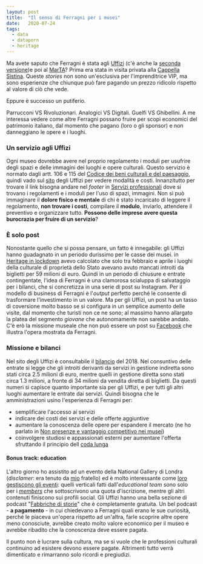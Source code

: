 ```yaml
---
layout: post
title:  "Il senso di Ferragni per i musei"
date:   2020-07-24
tags:
  - data
  - dataporn
  - heritage
---
```


Ma avete saputo che Ferragni è stata agli [Uffizi](https://www.instagram.com/p/CCu_l3JIvFn/?utm_source=ig_web_copy_link) (c'è anche la [seconda versione](https://www.instagram.com/p/CCvBhtsJn3D/?utm_source=ig_web_copy_link))e poi al [MarTA](https://www.instagram.com/p/CC6SDmTA7Su/?utm_source=ig_web_copy_link)? Prima era stata in visita privata alla [Cappella Sistina](https://www.instagram.com/p/CBgebaJD5JW/?utm_source=ig_web_copy_link). Queste *stories* non sono un'esclusiva per l'imprenditrice VIP, ma sono esperienze che chiunque può fare pagando un prezzo ridicolo rispetto al valore di ciò che vede.

Eppure è successo un putiferio.

Parrucconi VS Rivoluzionari. Analogici VS Digitali. Guelfi VS Ghibellini. A me interessa vedere come altre Ferragni possano fruire per scopi economici del patrimonio italiano, dal momento che pagano (loro o gli sponsor) e non danneggiano le opere e i luoghi.

### Un servizio agli Uffizi
Ogni museo dovrebbe avere nel proprio regolamento i moduli per usufrire degli spazi e delle immagini dei luoghi e opere culturali. Questo servizio è normato dagli artt. 106 e 115 del [Codice dei beni culturali e del paesaggio](https://www.normattiva.it/uri-res/N2Ls?urn:nir:stato:decreto.legislativo:2004-01-22;42), quindi vado sul [sito](https://www.uffizi.it/) degli Uffizi per vedere modalità e costi. Innanzitutto per trovare il link bisogna andare nel *footer* in [Servizi professionali](https://www.uffizi.it/servizi-professionali) dove si trovano i regolamenti e i moduli per l'uso di spazi, immagini. Non si può immaginare il **dolore fisico e mentale** di chi è stato incaricato di leggere il regolamento, **non trovare i costi**, compilare il **modulo**, inviarlo, attendere il preventivo e organizzare tutto. **Possono delle imprese avere questa burocrazia per fruire di un servizio**?

### È solo post
Nonostante quello che si possa pensare, un fatto è innegabile: gli Uffizi hanno guadagnato in un periodo durissimo per le casse dei musei. in [Heritage in lockdown](https://doi.org/10.5281/zenodo.3743482) avevo calcolato che solo tra febbraio e aprile i luoghi della culturale di proprietà dello Stato avevano avuto mancati introiti da biglietti per 59 milioni di euro. Quindi in un periodo di chiusure e entrate contingentate, l'idea di Ferragni è una clamorosa scialuppa di salvataggio per i bilanci, che si concretizza in una serie di post su Instagram. Per il modello di business di Ferragni è l'*output* perfetto perché le consente di trasformare l'investimento in un valore. Ma per gli Uffizi, un post ha un tasso di coversione molto basso se si configura in un semplice aumento delle visite, dal momento che turisti non ce ne sono; al massimo hanno allargato la platea del segmento *giovane* che autonomamente non sarebbe andato. C'è erò la missione museale che non può essere un post su [Facebook](https://www.facebook.com/uffizigalleries/photos/a.108530317434730/159115719042856/?type=3&theater) che illustra l'opera mostrata da Ferragni.

### Missione e bilanci
Nel sito degli Uffizi è consultabile il [bilancio](https://trasparenza.uffizi.it/archivio29_bilanci_0_404_731_1.html) del 2018. Nel consuntivo delle entrate si legge che gli introiti derivanti da servizi in gestione indiretta sono stati circa 2.5 milioni di euro, mentre quelli in gestione diretta sono stati circa 1.3 milioni, a fronte di 34 milioni da vendita diretta di biglietti. Da questi numeri si capisce quanto importante sia per gli Uffizi, e per tutti gli altri luoghi aumentare le entrate dai servizi. Quindi bisogna che le amministrazioni usino l'esperienza di Ferragni per:

  - semplificare l'accesso ai servizi
  - indicare dei costi dei servizi e delle offerte aggiuntive
  - aumentare la conoscenza delle opere per espandere il mercato (ne ho parlato in [Non presenze e vantaggio competitivo nei musei](https://dataporn.me/2020/05/27/Non-presenze-vantaggiocompetitvo-musei.html))
  - coinvolgere studiosi e appassionati esterni per aumentare l'offerta sfruttando il principio dell [coda lunga](https://it.wikipedia.org/wiki/Coda_lunga#:~:text=L'espressione%20coda%20lunga%2C%20in,di%20molte%20unit%C3%A0%20di%20pochi)

#### Bonus track: education
L'altro giorno ho assistito ad un evento della National Gallery di Londra (*disclamer*: era tenuto da [mio](https://www.youtube.com/watch?v=Ms6O85t40qo) fratello) ed è molto interessante come [loro gestiscono gli eventi](https://www.nationalgallery.org.uk/events): quelli verticali fatti dall'*educational team* sono solo per i [*members*](https://www.nationalgallery.org.uk/events/members) che sottoscrivono una quota d'iscrizione, mentre gli altri contenuti finiscono sui profili social. Gli Uffizi hanno una bella sezione di podcast "[Fabbriche di storie](https://www.uffizi.it/visite-speciali/fabbrichedistorie)" che è completamente gratuita. Un bel podcast - **a pagamento** - in cui chiedevano a Ferragni quali erano le sue curiosità, perché le piaceva un'opera rispetto ad un'altra, farle scoprire altre opere meno conosciute, avrebbe creato molto valore economico per il museo e avrebbe ribadito che la conoscenza deve essere pagata.

Il punto non è lucrare sulla cultura, ma se si vuole che le professioni culturali continuino ad esistere devono essere pagate. Altrimenti tutto verrà dimenticato e rimarranno solo ricordi e pregiudizi.
